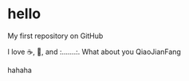# hello
My first repository on GitHub

I love :coffee:, :pizza:,  and :.......:. What about you QiaoJianFang

hahaha
